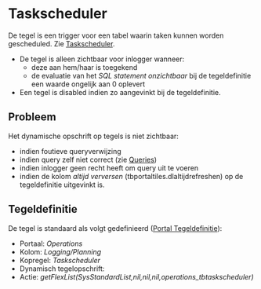 # Taskscheduler

De tegel is een trigger voor een tabel waarin taken kunnen worden gescheduled. Zie [Taskscheduler](/docs/instellen_inrichten/taskscheduler.md).

* De tegel is alleen zichtbaar voor inlogger wanneer:
  * deze aan hem/haar is toegekend
  * de evaluatie van het *SQL statement onzichtbaar* bij de tegeldefinitie een waarde ongelijk aan 0 oplevert
* Een tegel is disabled indien zo aangevinkt bij de tegeldefinitie.

## Probleem

Het dynamische opschrift op tegels is niet zichtbaar:

* indien foutieve queryverwijzing
* indien query zelf niet correct (zie [Queries](/docs/instellen_inrichten/queries.md))
* indien inlogger geen recht heeft om query uit te voeren
* indien de kolom *altijd verversen* (tbportaltiles.dlaltijdrefreshen) op de tegeldefinitie uitgevinkt is.

## Tegeldefinitie

De tegel is standaard als volgt gedefinieerd ([Portal Tegeldefinitie](/docs/instellen_inrichten/portaldefinitie/portal_tegel.md)):

* Portaal: *Operations*
* Kolom: *Logging/Planning*
* Kopregel: *Taskscheduler*
* Dynamisch tegelopschrift:
* Actie: *getFlexList(SysStandardList,nil,nil,nil,operations_tbtaskscheduler)*
